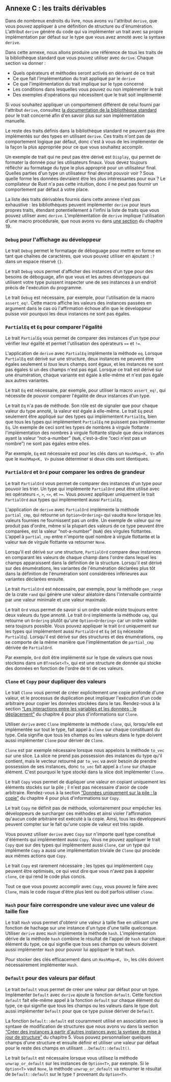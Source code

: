 <!--
## Appendix C: Derivable Traits
-->

## Annexe C : les traits dérivables

<!--
In various places in the book, we’ve discussed the `derive` attribute, which
you can apply to a struct or enum definition. The `derive` attribute generates
code that will implement a trait with its own default implementation on the
type you’ve annotated with the `derive` syntax.
-->

Dans de nombreux endroits du livre, nous avons vu l'attribut `derive`, que vous
pouvez appliquer à une définition de structure ou d'énumération. L'attribut
`derive` génère du code qui va implémenter un trait avec sa propre
implémentation par défaut sur le type que vous avez annoté avec la syntaxe
`derive`.

<!--
In this appendix, we provide a reference of all the traits in the standard
library that you can use with `derive`. Each section covers:
-->

Dans cette annexe, nous allons produire une référence de tous les traits de la
bibliothèque standard que vous pouvez utiliser avec `derive`. Chaque section
va donner :

<!--
* What operators and methods deriving this trait will enable
* What the implementation of the trait provided by `derive` does
* What implementing the trait signifies about the type
* The conditions in which you’re allowed or not allowed to implement the trait
* Examples of operations that require the trait
-->

* Quels opérateurs et méthodes seront activés en dérivant de ce trait
* Ce que fait l'implémentation du trait appliqué par le `derive`
* Ce que l'implémentation du trait implique sur le type concerné
* Les conditions dans lesquelles vous pouvez ou non implémenter le trait
* Des exemples d'opérations qui nécessitent que le trait soit implémenté

<!--
If you want different behavior from that provided by the `derive` attribute,
consult the [standard library documentation](../std/index.html)<!-- ignore -- >
for each trait for details of how to manually implement them.
-->

Si vous souhaitez appliquer un comportement différent de celui fourni par
l'attribut `derive`, consultez [la documentation de la bibliothèque
standard](https://doc.rust-lang.org/std/index.html)<!-- ignore --> pour le trait
concerné afin d'en savoir plus sur son implémentation manuelle.

<!--
The rest of the traits defined in the standard library can’t be implemented on
your types using `derive`. These traits don’t have sensible default behavior,
so it’s up to you to implement them in the way that makes sense for what you’re
trying to accomplish.
-->

Le reste des traits définis dans la bibliothèque standard ne peuvent pas être
implémentés sur des types en utilisant `derive`. Ces traits n'ont pas de
comportement logique par défaut, donc c'est à vous de les implémenter de la
façon la plus appropriée pour ce que vous souhaitez accomplir.

<!--
An example of a trait that can’t be derived is `Display`, which handles
formatting for end users. You should always consider the appropriate way to
display a type to an end user. What parts of the type should an end user be
allowed to see? What parts would they find relevant? What format of the data
would be most relevant to them? The Rust compiler doesn’t have this insight, so
it can’t provide appropriate default behavior for you.
-->

Un exemple de trait qui ne peut pas être dérivé est `Display`, qui permet de
formater la donnée pour les utilisateurs finaux. Vous devez toujours réfléchir
au formatage du type le plus approprié pour un utilisateur final. Quelles
parties d'un type un utilisateur final devrait pouvoir voir ? Sous quelle forme
les données devraient être les plus intéressantes pour eux ? Le compilateur de
Rust n'a pas cette intuition, donc il ne peut pas fournir un comportement par
défaut à votre place.

<!--
The list of derivable traits provided in this appendix is not comprehensive:
libraries can implement `derive` for their own traits, making the list of
traits you can use `derive` with truly open-ended. Implementing `derive`
involves using a procedural macro, which is covered in the
[“Macros”][macros]<!-- ignore -- > section of Chapter 19.
-->

La liste des traits dérivables fournis dans cette annexe n'est pas exhaustive :
les bibliothèques peuvent implémenter `derive` pour leurs propres traits,
étendant potentiellement à l'infini la liste de traits que vous pouvez utiliser
avec `derive`. L'implémentation de `derive` implique l'utilisation d'une macro
procédurale, que nous avons vu dans [une section][macros]<!-- ignore --> du
chapitre 19.

<!--
### `Debug` for Programmer Output
-->

### `Debug` pour l'affichage au développeur

<!--
The `Debug` trait enables debug formatting in format strings, which you
indicate by adding `:?` within `{}` placeholders.
-->

Le trait `Debug` permet le formatage de déboguage pour mettre en forme en tant
que chaînes de caractères, que vous pouvez utiliser en ajoutant `:?` dans un
espace réservé `{}`.

<!--
The `Debug` trait allows you to print instances of a type for debugging
purposes, so you and other programmers using your type can inspect an instance
at a particular point in a program’s execution.
-->

Le trait `Debug` vous permet d'afficher des instances d'un type pour des besoins
de déboguage, afin que vous et les autres développeurs qui utilisent votre type
puissent inspecter une de ses instances à un endroit précis de l'exécution du
programme.

<!--
The `Debug` trait is required, for example, in use of the `assert_eq!` macro.
This macro prints the values of instances given as arguments if the equality
assertion fails so programmers can see why the two instances weren’t equal.
-->

Le trait `Debug` est nécessaire, par exemple, pour l'utilisation de la macro
`assert_eq!`. Cette macro affiche les valeurs des instances passées en argument
dans le cas où l'affirmation échoue afin que le développeur puisse voir pourquoi
les deux instances ne sont pas égales.

<!--
### `PartialEq` and `Eq` for Equality Comparisons
-->

### `PartialEq` et `Eq` pour comparer l'égalité

<!--
The `PartialEq` trait allows you to compare instances of a type to check for
equality and enables use of the `==` and `!=` operators.
-->

Le trait `PartialEq` vous permet de comparer des instances d'un type pour
vérifier leur égalité et permet l'utilisation des opérateurs `==` et `!=`.

<!--
Deriving `PartialEq` implements the `eq` method. When `PartialEq` is derived on
structs, two instances are equal only if *all* fields are equal, and the
instances are not equal if any fields are not equal. When derived on enums,
each variant is equal to itself and not equal to the other variants.
-->

L'application de `derive` avec `PartialEq` implémente la méthode `eq`. Lorsque
`PartialEq` est dérivé sur une structure, deux instances ne peuvent être égales
seulement si *tous* leurs champs sont égaux, et les instances ne sont pas égales
si un des champs n'est pas égal. Lorsque ce trait est dérivé sur une
énumération, chaque variante est égale à elle-même et n'est pas égale aux autres
variantes.

<!--
The `PartialEq` trait is required, for example, with the use of the
`assert_eq!` macro, which needs to be able to compare two instances of a type
for equality.
-->

Le trait `Eq` est nécessaire, par exemple, pour utiliser la macro `assert_eq!`,
qui nécessite de pouvoir comparer l'égalité de deux instances d'un type.

<!--
The `Eq` trait has no methods. Its purpose is to signal that for every value of
the annotated type, the value is equal to itself. The `Eq` trait can only be
applied to types that also implement `PartialEq`, although not all types that
implement `PartialEq` can implement `Eq`. One example of this is floating point
number types: the implementation of floating point numbers states that two
instances of the not-a-number (`NaN`) value are not equal to each other.
-->

Le trait `Eq` n'a pas de méthode. Son rôle est de signaler que pour chaque
valeur du type annoté, la valeur est égale à elle-même. Le trait `Eq` peut
seulement être appliqué sur des types qui implémentent `PartialEq`, bien que
tous les types qui implémentent `PartialEq` ne puissent pas implémenter `Eq`. Un
exemple de ceci sont les types de nombres à virgule flottante : l'implémentation
des nombres à virgule flottante stipule que deux instances ayant la valeur
“not-a-number” (`NaN`, c'est-à-dire “ceci n'est pas un nombre”) ne sont pas
égales entre elles.

<!--
An example of when `Eq` is required is for keys in a `HashMap<K, V>` so the
`HashMap<K, V>` can tell whether two keys are the same.
-->

Par exemple, `Eq` est nécessaire est pour les clés dans un `HashMap<K, V>` afin
que le `HashMap<K, V>` puisse déterminer si deux clés sont identiques.

<!--
### `PartialOrd` and `Ord` for Ordering Comparisons
-->

### `PartialOrd` et `Ord` pour comparer les ordres de grandeur

<!--
The `PartialOrd` trait allows you to compare instances of a type for sorting
purposes. A type that implements `PartialOrd` can be used with the `<`, `>`,
`<=`, and `>=` operators. You can only apply the `PartialOrd` trait to types
that also implement `PartialEq`.
-->

Le trait `PartialOrd` vous permet de comparer des instances d'un type pour
pouvoir les trier. Un type qui implémente `PartialOrd` peut être utilisé avec
les opérateurs `<`, `>`, `<=`, et `>=`. Vous pouvez appliquer uniquement le
trait `PartialOrd` aux types qui implémentent aussi `PartialEq`.

<!--
Deriving `PartialOrd` implements the `partial_cmp` method, which returns an
`Option<Ordering>` that will be `None` when the values given don’t produce an
ordering. An example of a value that doesn’t produce an ordering, even though
most values of that type can be compared, is the not-a-number (`NaN`) floating
point value. Calling `partial_cmp` with any floating point number and the `NaN`
floating point value will return `None`.
-->

L'application de `derive` avec `PartialOrd` implémente la méthode `partial_cmp`,
qui retourne un `Option<Ordering>` qui vaudra `None` lorsque les valeurs
fournies ne fournissent pas un ordre. Un exemple de valeur qui ne produit pas
d'ordre, même si la plupart des valeurs de ce type peuvent être comparées, est
la valeur “not-a-number” (`NaN`) des virgules flottantes. L'appel à
`partial_cmp` entre n'importe quel nombre à virgule flottante et la valeur `NaN`
de virgule flottante va retourner `None`.

<!--
When derived on structs, `PartialOrd` compares two instances by comparing the
value in each field in the order in which the fields appear in the struct
definition. When derived on enums, variants of the enum declared earlier in the
enum definition are considered less than the variants listed later.
-->

Lorsqu'il est dérivé sur une structure, `PartialOrd` compare deux instances en
comparant les valeurs de chaque champ dans l'ordre dans lequel les champs
apparaissent dans la définition de la structure. Lorsqu'il est dérivé sur des
énumérations, les variantes de l'énumération déclarées plus tôt dans la
définition de l'énumération sont considérées inférieures aux variantes déclarées
ensuite.

<!--
The `PartialOrd` trait is required, for example, for the `gen_range` method
from the `rand` crate that generates a random value in the range specified by a
low value and a high value.
-->

Le trait `PartialOrd` est nécessaire, par exemple, pour la méthode `gen_range`
de la crate `rand` qui génère une valeur aléatoire dans l'intervalle contrainte
par une valeur minimale et une valeur maximale.

<!--
The `Ord` trait allows you to know that for any two values of the annotated
type, a valid ordering will exist. The `Ord` trait implements the `cmp` method,
which returns an `Ordering` rather than an `Option<Ordering>` because a valid
ordering will always be possible. You can only apply the `Ord` trait to types
that also implement `PartialOrd` and `Eq` (and `Eq` requires `PartialEq`). When
derived on structs and enums, `cmp` behaves the same way as the derived
implementation for `partial_cmp` does with `PartialOrd`.
-->

Le trait `Ord` vous permet de savoir si un ordre valide existe toujours entre
deux valeurs du type annoté. Le trait `Ord` implémente la méthode `cmp`, qui
retourne un `Ordering` plutôt qu'une `Option<Ordering>` car un ordre valide sera
toujours possible. Vous pouvez appliquer le trait `Ord` uniquement sur les types
qui implémentent aussi `PartialOrd` et `Eq` (et `Eq` nécessite `PartialEq`).
Lorsqu'il est dérivé sur des structures et des énumérations, `cmp` se comporte
de la même manière que l'implémentation de `partial_cmp` dérivée de
`PartialOrd`.

<!--
An example of when `Ord` is required is when storing values in a `BTreeSet<T>`,
a data structure that stores data based on the sort order of the values.
-->

Par exemple, `Ord` doit être implémenté sur le type de valeurs que nous stockons
dans un `BTreeSet<T>`, qui est une structure de donnée qui stocke des données en
fonction de l'ordre de tri de ces valeurs.

<!--
### `Clone` and `Copy` for Duplicating Values
-->

### `Clone` et `Copy` pour dupliquer des valeurs

<!--
The `Clone` trait allows you to explicitly create a deep copy of a value, and
the duplication process might involve running arbitrary code and copying heap
data. See the [“Ways Variables and Data Interact:
Clone”][ways-variables-and-data-interact-clone]<!-- ignore -- > section in
Chapter 4 for more information on `Clone`.
-->

Le trait `Clone` vous permet de créer explicitement une copie profonde d'une
valeur, et le processus de duplication peut impliquer l'exécution d'un code
arbitraire pour copier les données stockées dans le tas. Rendez-vous à la
section [“Les interactions entre les variables et les données : le
déplacement”][ways-variables-and-data-interact-clone]<!-- ignore --> du
chapitre 4 pour plus d'informations sur `Clone`.

<!--
Deriving `Clone` implements the `clone` method, which when implemented for the
whole type, calls `clone` on each of the parts of the type. This means all the
fields or values in the type must also implement `Clone` to derive `Clone`.
-->

Utiliser `derive` avec `Clone` implémente la méthode `clone`, qui, lorsqu'elle
est implémentée sur tout le type, fait appel à `clone` sur chaque constituant du
type. Cela signifie que tous les champs ou les valeurs dans le type doivent
aussi implémenter `Clone` pour dériver de `Clone`.

<!--
An example of when `Clone` is required is when calling the `to_vec` method on a
slice. The slice doesn’t own the type instances it contains, but the vector
returned from `to_vec` will need to own its instances, so `to_vec` calls
`clone` on each item. Thus, the type stored in the slice must implement `Clone`.
-->

`Clone` est par exemple nécessaire lorsque nous appelons la méthode `to_vec` sur
une slice. La slice ne prend pas possession des instances du type qu'il
contient, mais le vecteur retourné par `to_vec` va avoir besoin de prendre
possession de ses instances, donc `to_vec` fait appel à `clone` sur chaque
élément. C'est pourquoi le type stocké dans la slice doit implémenter `Clone`.

<!--
The `Copy` trait allows you to duplicate a value by only copying bits stored on
the stack; no arbitrary code is necessary. See the [“Stack-Only Data:
Copy”][stack-only-data-copy]<!-- ignore -- > section in Chapter 4 for more
information on `Copy`.
-->

Le trait `Copy` vous permet de dupliquer une valeur en copiant uniquement les
éléments stockés sur la pile ; il n'est pas nécessaire d'avoir de code
arbitraire. Rendez-vous à la section [“Données uniquement sur la pile : la
copie”][stack-only-data-copy]<!-- ignore --> du chapitre 4 pour plus
d'informations sur `Copy`.

<!--
The `Copy` trait doesn’t define any methods to prevent programmers from
overloading those methods and violating the assumption that no arbitrary code
is being run. That way, all programmers can assume that copying a value will be
very fast.
-->

Le trait `Copy` ne définit pas de méthode, volontairement pour empêcher les
développeurs de surcharger ces méthodes et ainsi violer l'affirmation qu'aucun
code arbitraire est exécuté à la copie. Ainsi, tous les développeurs peuvent
compter sur le fait qu'une copie de valeur est très rapide.

<!--
You can derive `Copy` on any type whose parts all implement `Copy`. You can
only apply the `Copy` trait to types that also implement `Clone`, because a
type that implements `Copy` has a trivial implementation of `Clone` that
performs the same task as `Copy`.
-->

Vous pouvez utiliser `derive` avec `Copy` sur n'importe quel type constitué
d'éléments qui implémentent aussi `Copy`. Vous ne pouvez appliquer le trait
`Copy` que sur des types qui implémentent aussi `Clone`, car un type qui
implémente `Copy` a aussi une implémentation triviale de `Clone` qui procède
aux mêmes actions que `Copy`.

<!--
The `Copy` trait is rarely required; types that implement `Copy` have
optimizations available, meaning you don’t have to call `clone`, which makes
the code more concise.
-->

Le trait `Copy` est rarement nécessaire ; les types qui implémentent `Copy`
peuvent être optimisés, ce qui veut dire que vous n'avez pas à appeler `clone`,
ce qui rend le code plus concis.

<!--
Everything possible with `Copy` you can also accomplish with `Clone`, but the
code might be slower or have to use `clone` in places.
-->

Tout ce que vous pouvez accomplir avec `Copy`, vous pouvez le faire avec
`Clone`, mais le code risque d'être plus lent ou doit parfois utiliser `clone`.

<!--
### `Hash` for Mapping a Value to a Value of Fixed Size
-->

### `Hash` pour faire correspondre une valeur avec une valeur de taille fixe

<!--
The `Hash` trait allows you to take an instance of a type of arbitrary size and
map that instance to a value of fixed size using a hash function. Deriving
`Hash` implements the `hash` method. The derived implementation of the `hash`
method combines the result of calling `hash` on each of the parts of the type,
meaning all fields or values must also implement `Hash` to derive `Hash`.
-->

Le trait `Hash` vous permet d'obtenir une valeur à taille fixe en utilisant une
fonction de hachage sur une instance d'un type d'une taille quelconque. Utiliser
`derive` avec `Hash` implémente la méthode `hash`. L'implémentation dérive de la
méthode `hash` combine le résultat de l'appel de `hash` sur chaque élément du
type, ce qui signifie que tous ses champs ou valeurs doivent aussi implémenter
`Hash` pour pouvoir lui appliquer le trait `Hash`.

<!--
An example of when `Hash` is required is in storing keys in a `HashMap<K, V>`
to store data efficiently.
-->

Pour stocker des clés efficacement dans un `HashMap<K, V>`, les clés doivent
nécessairement implémenter `Hash`.

<!--
### `Default` for Default Values
-->

### `Default` pour des valeurs par défaut

<!--
The `Default` trait allows you to create a default value for a type. Deriving
`Default` implements the `default` function. The derived implementation of the
`default` function calls the `default` function on each part of the type,
meaning all fields or values in the type must also implement `Default` to
derive `Default`.
-->

Le trait `Default` vous permet de créer une valeur par défaut pour un type.
Implémenter `Default` avec `derive` ajoute la fonction `default`. Cette fonction
`default` fait elle-même appel à la fonction `default` sur chaque élément du
type, ce qui signifie que tous les champs ou les valeurs dans le type doit aussi
implémenter `Default` pour que ce type puisse dériver de `Default`.

<!-- markdownlint-disable -->
<!--
The `Default::default` function is commonly used in combination with the struct
update syntax discussed in the [“Creating Instances From Other Instances With
Struct Update
Syntax”][creating-instances-from-other-instances-with-struct-update-syntax]<!-- ignore -- >
section in Chapter 5. You can customize a few fields of a struct and then
set and use a default value for the rest of the fields by using
`..Default::default()`.
-->


La fonction `Default::default` est couramment utilisé en association avec la
syntaxe de modification de structures que nous avons vu dans la section [“Créer
des instances à partir d'autres instances avec la syntaxe de mise à jour de
structure”][creating-instances-from-other-instances-with-struct-update-syntax]<!-- ignore -->
du chapitre 5. Vous pouvez personnaliser quelques champs d'une structure et
ensuite définir et utiliser une valeur par défaut pour le reste des champs en
utilisant `..Default::default()`.

<!--
The `Default` trait is required when you use the method `unwrap_or_default` on
`Option<T>` instances, for example. If the `Option<T>` is `None`, the method
`unwrap_or_default` will return the result of `Default::default` for the type
`T` stored in the `Option<T>`.
-->

Le trait `Default` est nécessaire lorsque vous utilisez la méthode
`unwrap_or_default` sur les instances de `Option<T>`, par exemple. Si le
`Option<T>` vaut `None`, la méthode `unwrap_or_default` va retourner le résultat
de `Default::default` sur le type `T` provenant du `Option<T>`.

<!--
[creating-instances-from-other-instances-with-struct-update-syntax]:
ch05-01-defining-structs.html#creating-instances-from-other-instances-with-struct-update-syntax
[stack-only-data-copy]:
ch04-01-what-is-ownership.html#stack-only-data-copy
[ways-variables-and-data-interact-clone]:
ch04-01-what-is-ownership.html#ways-variables-and-data-interact-clone
[macros]: ch19-06-macros.html#macros
-->

[creating-instances-from-other-instances-with-struct-update-syntax]:
ch05-01-defining-structs.html#cr%C3%A9er-des-instances-%C3%A0-partir-dautres-instances-avec-la-syntaxe-de-mise-%C3%A0-jour-de-structure
[stack-only-data-copy]:
ch04-01-what-is-ownership.html#donn%C3%A9es-uniquement-sur-la-pile--la-copie
[ways-variables-and-data-interact-clone]:
ch04-01-what-is-ownership.html#les-interactions-entre-les-variables-et-les-donn%C3%A9es--le-d%C3%A9placement
[macros]: ch19-06-macros.html
<!-- markdownlint-enable -->
